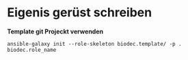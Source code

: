 # Eigenis gerüst schreiben 

**Template git Projeckt verwenden**

`ansible-galaxy init --role-skeleton biodec.template/ -p . biodec.role_name`



